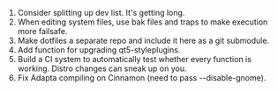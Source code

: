 1. Consider splitting up dev list. It's getting long.
2. When editing system files, use bak files and traps to make execution more
   failsafe.
3. Make dotfiles a separate repo and include it here as a git submodule.
4. Add function for upgrading qt5-styleplugins.
5. Build a CI system to automatically test whether every function is working.
   Distro changes can sneak up on you.
6. Fix Adapta compiling on Cinnamon (need to pass --disable-gnome).
